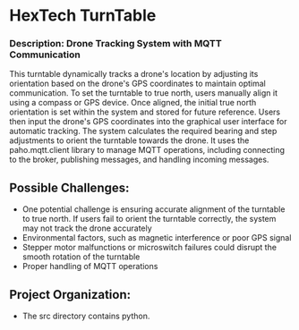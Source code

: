 # HexTech TurnTable
###  Description: Drone Tracking System with MQTT Communication

This turntable dynamically tracks a drone's location by adjusting its orientation based on the drone's GPS coordinates to maintain optimal communication. To set the turntable to true north, users manually align it using a compass or GPS device. Once aligned, the initial true north orientation is set within the system and stored for future reference. Users then input the drone's GPS coordinates into the graphical user interface for automatic tracking. The system calculates the required bearing and step adjustments to orient the turntable towards the drone. It uses the paho.mqtt.client library to manage MQTT operations, including connecting to the broker, publishing messages, and handling incoming messages.


## Possible Challenges:
- One potential challenge is ensuring accurate alignment of the turntable to true north. If users fail to orient the turntable correctly, the system may not track the drone accurately
- Environmental factors, such as magnetic interference or poor GPS signal
- Stepper motor malfunctions or microswitch failures could disrupt the smooth rotation of the turntable
- Proper handling of MQTT operations

## Project Organization: 
- The src directory contains python. 
